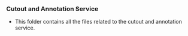### Cutout and Annotation Service

* This folder contains all the files related to the cutout and annotation service.
